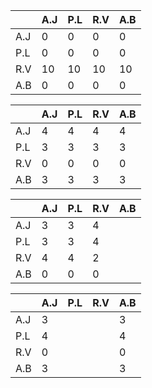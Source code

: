 |     | A.J | P.L | R.V | A.B |
|-----|-----|-----|-----|-----|
| A.J | 0   | 0   | 0   | 0   |
| P.L | 0   | 0   | 0   | 0   |
| R.V | 10  | 10  | 10  | 10  |
| A.B | 0   | 0   | 0   | 0   |

|     | A.J | P.L | R.V | A.B |
|-----|-----|-----|-----|-----|
| A.J | 4   | 4   | 4   | 4   |
| P.L | 3   | 3   | 3   | 3   |
| R.V | 0   | 0   | 0   | 0   |
| A.B | 3   | 3   | 3   | 3   |


|     | A.J | P.L | R.V | A.B |
|-----|-----|-----|-----|-----|
| A.J |  3  | 3   |  4  |     |
| P.L |  3  | 3   |  4  |     |
| R.V |  4  | 4   |  2  |     |
| A.B |  0  | 0   |  0  |     |

|     | A.J | P.L | R.V | A.B |
|-----|-----|-----|-----|-----|
| A.J |  3  |     |     |  3  |
| P.L |  4  |     |     |  4  |
| R.V |  0  |     |     |  0  |
| A.B |  3  |     |     |  3  |
